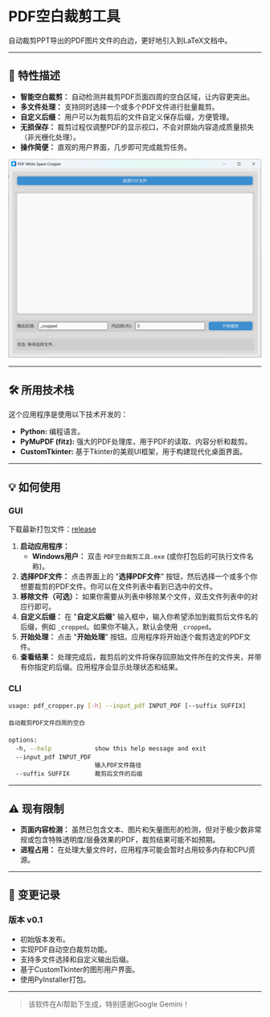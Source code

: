 # PDF空白裁剪工具

自动裁剪PPT导出的PDF图片文件的白边，更好地引入到LaTeX文档中。

---

## 🚀 特性描述

* **智能空白裁剪：** 自动检测并裁剪PDF页面四周的空白区域，让内容更突出。
* **多文件处理：** 支持同时选择一个或多个PDF文件进行批量裁剪。
* **自定义后缀：** 用户可以为裁剪后的文件自定义保存后缀，方便管理。
* **无损保存：** 裁剪过程仅调整PDF的显示视口，不会对原始内容造成质量损失（非光栅化处理）。
* **操作简便：** 直观的用户界面，几步即可完成裁剪任务。

![](https://github.com/yxnchen/pdf-white-crop/blob/main/screenshots/main-page.png)

---

## 🛠️ 所用技术栈

这个应用程序是使用以下技术开发的：

* **Python:** 编程语言。
* **PyMuPDF (fitz):** 强大的PDF处理库，用于PDF的读取、内容分析和裁剪。
* **CustomTkinter:** 基于Tkinter的美观UI框架，用于构建现代化桌面界面。

---

## 💡 如何使用

### GUI

下载最新打包文件：[release](https://github.com/yxnchen/pdf-white-crop/releases)

1.  **启动应用程序：**
    * **Windows用户：** 双击 `PDF空白裁剪工具.exe` (或你打包后的可执行文件名称)。
2.  **选择PDF文件：** 点击界面上的 "**选择PDF文件**" 按钮，然后选择一个或多个你想要裁剪的PDF文件。你可以在文件列表中看到已选中的文件。
3.  **移除文件（可选）：** 如果你需要从列表中移除某个文件，双击文件列表中的对应行即可。
4.  **自定义后缀：** 在 "**自定义后缀**" 输入框中，输入你希望添加到裁剪后文件名的后缀，例如 `_cropped`。如果你不输入，默认会使用 `_cropped`。
5.  **开始处理：** 点击 "**开始处理**" 按钮。应用程序将开始逐个裁剪选定的PDF文件。
6.  **查看结果：** 处理完成后，裁剪后的文件将保存回原始文件所在的文件夹，并带有你指定的后缀。应用程序会显示处理状态和结果。

### CLI

```bash
usage: pdf_cropper.py [-h] --input_pdf INPUT_PDF [--suffix SUFFIX]

自动裁剪PDF文件四周的空白

options:
  -h, --help            show this help message and exit
  --input_pdf INPUT_PDF
                        输入PDF文件路径
  --suffix SUFFIX       裁剪后文件的后缀
```

---

## ⚠️ 现有限制

* **页面内容检测：** 虽然已包含文本、图片和矢量图形的检测，但对于极少数非常规或包含特殊透明度/层叠效果的PDF，裁剪结果可能不如预期。
* **进程占用：** 在处理大量文件时，应用程序可能会暂时占用较多内存和CPU资源。

---

## 📜 变更记录

### 版本 v0.1

* 初始版本发布。
* 实现PDF自动空白裁剪功能。
* 支持多文件选择和自定义输出后缀。
* 基于CustomTkinter的图形用户界面。
* 使用PyInstaller打包。

---

> 该软件在AI帮助下生成，特别感谢Google Gemini！